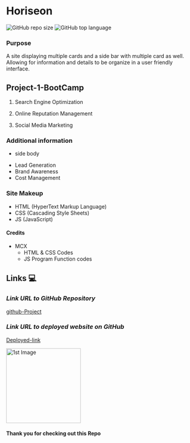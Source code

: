 # Horiseon
![GitHub repo size](https://img.shields.io/github/repo-size/MCXBootCampUMN/Horiseon)
![GitHub top language](https://img.shields.io/github/languages/top/MCXBootCampUMN/Horiseon)

### Purpose

A site displaying multiple cards and a side bar with multiple card as well. Allowing for information and details to be organize in a user friendly interface.

## Project-1-BootCamp

1. Search Engine Optimization

2. Online Reputation Management

3. Social Media Marketing


###  Additional information 

* side body 

- Lead Generation
- Brand Awareness
- Cost Management


### Site Makeup

- HTML (HyperText Markup Language)
- CSS (Cascading Style Sheets)
- JS (JavaScript)

#### Credits

- MCX
  - HTML & CSS  Codes
  - JS Program Function codes
    
##  Links 💻

### **_Link URL to GitHub Repository_**

[github-Project](https://github.com/MCXBootCampUMN/Horiseon)

### **_Link URL to deployed website on GitHub_**
[Deployed-link](https://mcxbootcampumn.github.io/Horiseon/)

<img width="200" alt=" 1st Image" src=" ">


#### Thank you for checking out this Repo



